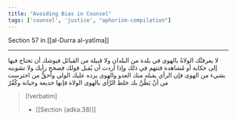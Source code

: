 ```yaml
---
title: "Avoiding Bias in Counsel"
tags: ['counsel', 'justice', "aphorism-compilation"]
---
```


 Section 57 in [[al-Durra al-yatīma]]

---
لا يعرفنَّك الولاةُ بالهوى في بلدة من البلدان ولا قبيلة من القبائل فيوشك أن تحتاج فيها إلى حكاية أو مُشاهدة فتتهم في ذلك وإذا أردت أن يُقبل قولك فصحح رأيك ولا تشوبنه بشيء من الهوى فإن الرأي يقبله منك العدو والهوى يرده عليك الولي وأحقُّ من احترست من أنْ يَظُنَّ بك خلط الرَّأي بالهوى الولاة فإنها خديعة وخيانة وكُفْرٌ

> [!verbatim]
> - [[Section (adka.38)]]
